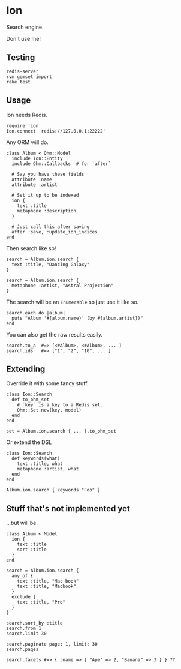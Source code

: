 Ion
===

Search engine.

Don't use me!

Testing
-------

    redis-server
    rvm gemset import
    rake test

Usage
-----

Ion needs Redis.

    require 'ion'
    Ion.connect 'redis://127.0.0.1:22222'

Any ORM will do.

    class Album < Ohm::Model
      include Ion::Entity
      include Ohm::Callbacks  # for `after`

      # Say you have these fields
      attribute :name
      attribute :artist

      # Set it up to be indexed
      ion {
        text :title
        metaphone :description
      }

      # Just call this after saving
      after :save, :update_ion_indices
    end

Then search like so!

    search = Album.ion.search {
      text :title, "Dancing Galaxy"
    }

    search = Album.ion.search {
      metaphone :artist, "Astral Projection"
    }

The search will be an `Enumerable` so just use it like so.

    search.each do |album|
      puts "Album '#{album.name}' (by #{album.artist})"
    end

You can also get the raw results easily.

    search.to_a  #=> [<#Album>, <#Album>, ... ]
    search.ids   #=> ["1", "2", "10", ... ]

Extending
---------

Override it with some fancy stuff.

    class Ion::Search
      def to_ohm_set
        # `key` is a key to a Redis set.
        Ohm::Set.new(key, model)
      end
    end

    set = Album.ion.search { ... }.to_ohm_set

Or extend the DSL

    class Ion::Search
      def keywords(what)
        text :title, what
        metaphone :artist, what
      end
    end

    Album.ion.search { keywords "Foo" }

Stuff that's not implemented yet
--------------------------------

...but will be.

    class Album < Model
      ion {
        text :title
        sort :title
      }
    end

    search = Album.ion.search {
      any_of {
        text :title, "Mac book"
        text :title, "Macbook"
      }
      exclude {
        text :title, "Pro"
      }
    }

    search.sort_by :title
    search.from 1
    search.limit 30

    search.paginate page: 1, limit: 30
    search.pages

    search.facets #=> { :name => { "Ape" => 2, "Banana" => 3 } } ??
